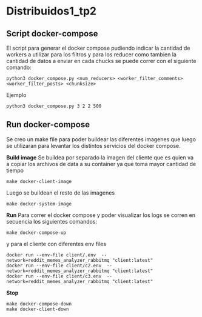 # Distribuidos1_tp2

## Script docker-compose

El script para generar el docker compose pudiendo indicar la cantidad de workers a utilizar para los filtros y para los reducer como tambien la cantidad de datos a enviar en cada chucks se puede correr con el siguiente comando:

```
python3 docker_compose.py <num_reducers> <worker_filter_comments> <worker_filter_posts> <chunksize>
```

Ejemplo
```
python3 docker_compose.py 3 2 2 500
```

## Run docker-compose

Se creo un make file para poder buildear las diferentes imagenes que luego se utilizaran para levantar los distintos servicios del docker compose.

**Build image**
Se buildea por separado la imagen del cliente que es quien va a copiar los archivos de data a su container ya que toma mayor cantidad de tiempo
```
make docker-client-image
```
Luego se buildean el resto de las imagenes
```
make docker-system-image
```

**Run**
Para correr el docker compose y poder visualizar los logs se corren en secuencia los siguientes comandos:
```
make docker-compose-up
```
y para el cliente con diferentes env files
```
docker run --env-file client/.env  --network=reddit_memes_analyzer_rabbitmq "client:latest"
docker run --env-file client/c2.env  --network=reddit_memes_analyzer_rabbitmq "client:latest"
docker run --env-file client/c3.env  --network=reddit_memes_analyzer_rabbitmq "client:latest"
```

**Stop**
```
make docker-compose-down
make docker-client-down
```
